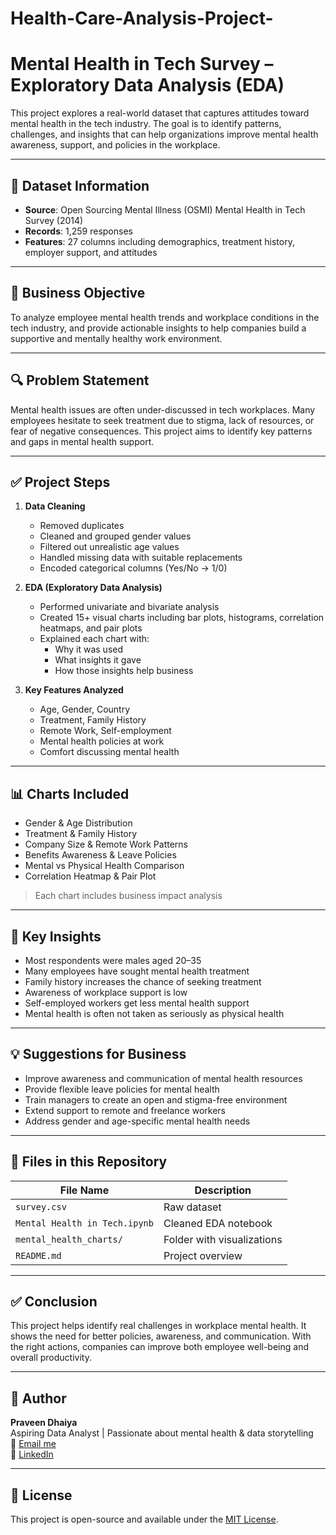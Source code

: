 # Health-Care-Analysis-Project-
#  Mental Health in Tech Survey – Exploratory Data Analysis (EDA)

This project explores a real-world dataset that captures attitudes toward mental health in the tech industry. The goal is to identify patterns, challenges, and insights that can help organizations improve mental health awareness, support, and policies in the workplace.

---

## 📁 Dataset Information

- **Source**: Open Sourcing Mental Illness (OSMI) Mental Health in Tech Survey (2014)
- **Records**: 1,259 responses
- **Features**: 27 columns including demographics, treatment history, employer support, and attitudes

---

## 🎯 Business Objective

To analyze employee mental health trends and workplace conditions in the tech industry, and provide actionable insights to help companies build a supportive and mentally healthy work environment.

---

## 🔍 Problem Statement

Mental health issues are often under-discussed in tech workplaces. Many employees hesitate to seek treatment due to stigma, lack of resources, or fear of negative consequences. This project aims to identify key patterns and gaps in mental health support.

---

## ✅ Project Steps

1. **Data Cleaning**  
   - Removed duplicates  
   - Cleaned and grouped gender values  
   - Filtered out unrealistic age values  
   - Handled missing data with suitable replacements  
   - Encoded categorical columns (Yes/No → 1/0)

2. **EDA (Exploratory Data Analysis)**  
   - Performed univariate and bivariate analysis  
   - Created 15+ visual charts including bar plots, histograms, correlation heatmaps, and pair plots  
   - Explained each chart with:
     - Why it was used  
     - What insights it gave  
     - How those insights help business

3. **Key Features Analyzed**  
   - Age, Gender, Country  
   - Treatment, Family History  
   - Remote Work, Self-employment  
   - Mental health policies at work  
   - Comfort discussing mental health  

---

## 📊 Charts Included

- Gender & Age Distribution  
- Treatment & Family History  
- Company Size & Remote Work Patterns  
- Benefits Awareness & Leave Policies  
- Mental vs Physical Health Comparison  
- Correlation Heatmap & Pair Plot  
> Each chart includes business impact analysis

---

## 🧠 Key Insights

- Most respondents were males aged 20–35  
- Many employees have sought mental health treatment  
- Family history increases the chance of seeking treatment  
- Awareness of workplace support is low  
- Self-employed workers get less mental health support  
- Mental health is often not taken as seriously as physical health

---

## 💡 Suggestions for Business

- Improve awareness and communication of mental health resources  
- Provide flexible leave policies for mental health  
- Train managers to create an open and stigma-free environment  
- Extend support to remote and freelance workers  
- Address gender and age-specific mental health needs

---

## 📎 Files in this Repository

| File Name                     | Description |
|------------------------------|-------------|
| `survey.csv`                 | Raw dataset |
| `Mental Health in Tech.ipynb` | Cleaned EDA notebook |
| `mental_health_charts/`      | Folder with visualizations |
| `README.md`                  | Project overview |

---

## ✅ Conclusion

This project helps identify real challenges in workplace mental health. It shows the need for better policies, awareness, and communication. With the right actions, companies can improve both employee well-being and overall productivity.

---

## 📌 Author

**Praveen Dhaiya**  
Aspiring Data Analyst | Passionate about mental health & data storytelling  
📧 [Email me](dhaiyapraveen4@gmail.com)  
🔗 [LinkedIn](www.linkedin.com/in/praveen-dahiya01) 

---

## 📖 License

This project is open-source and available under the [MIT License](LICENSE).
